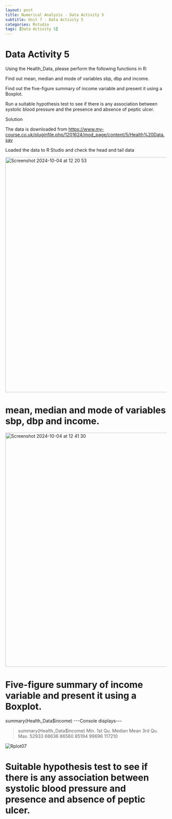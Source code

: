 ```yaml
---
layout: post
title: Numerical Analysis - Data Activity 5
subtitle: Unit 7 - Data Activity 5
categories: Rstudio
tags: [Data Activity 5]
---
```

# Data Activity 5

Using the Health_Data, please perform the following functions in R:

Find out mean, median and mode of variables sbp, dbp and income.

Find out the five-figure summary of income variable and present it using a Boxplot.

Run a suitable hypothesis test to see if there is any association between systolic blood pressure and the presence and absence of peptic ulcer.

Solution

The data is downloaded from https://www.my-course.co.uk/pluginfile.php/1201624/mod_page/content/5/Health%20Data.sav

Loaded the data to R Studio and check the head and tail data

<img width="734" alt="Screenshot 2024-10-04 at 12 20 53" src="https://github.com/user-attachments/assets/08c63d33-7820-49cd-96b5-32e321c747f5">

# mean, median and mode of variables sbp, dbp and income.

<img width="731" alt="Screenshot 2024-10-04 at 12 41 30" src="https://github.com/user-attachments/assets/97d06a02-573c-49be-948e-5dc2174a5445">

# Five-figure summary of income variable and present it using a Boxplot.

summary(Health_Data$income)
---Console displays---
> summary(Health_Data$income)
   Min. 1st Qu.  Median    Mean 3rd Qu.    Max. 
  52933   68636   86560   85194   99696  117210

![Rplot07](https://github.com/user-attachments/assets/e1c997d1-1b69-4c1e-97e0-08906f7e7ff4)


# Suitable hypothesis test to see if there is any association between systolic blood pressure and presence and absence of peptic ulcer.


